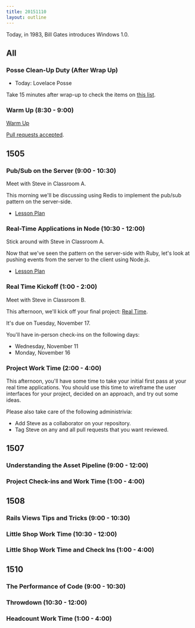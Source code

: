 ```yaml
---
title: 20151110
layout: outline
---
```


Today, in 1983, Bill Gates introduces Windows 1.0.

## All

### Posse Clean-Up Duty (After Wrap Up)

* Today: Lovelace Posse

Take 15 minutes after wrap-up to check the items on [this list](https://gist.github.com/rwarbelow/f5cfe4333402d043ef2e).

### Warm Up (8:30 - 9:00)

[Warm Up](https://thewarmup.herokuapp.com)

[Pull requests accepted](https://github.com/mikedao/the-warm-up).


## 1505

### Pub/Sub on the Server (9:00 - 10:30)

Meet with Steve in Classroom A.

This morning we'll be discussing using Redis to implement the pub/sub pattern on the server-side.

* [Lesson Plan](https://github.com/turingschool/lesson_plans/blob/master/ruby_04-apis_and_scalability/pubsub_on_the_server.markdown)

### Real-Time Applications in Node (10:30 - 12:00)

Stick around with Steve in Classroom A.

Now that we've seen the pattern on the server-side with Ruby, let's look at pushing events from the server to the client using Node.js.

* [Lesson Plan](https://github.com/turingschool/lesson_plans/blob/master/ruby_04-apis_and_scalability/real_time_applications_with_node.markdown)

### Real Time Kickoff (1:00 - 2:00)

Meet with Steve in Classroom B.

This afternoon, we'll kick off your final project: [Real Time][rt].

[rt]: https://github.com/turingschool/curriculum/blob/master/source/projects/real_time.markdown

It's due on Tuesday, November 17.

You'll have in-person check-ins on the following days:

- Wednesday, November 11
- Monday, November 16

### Project Work Time (2:00 - 4:00)

This afternoon, you'll have some time to take your initial first pass at your real time applications. You should use this time to wireframe the user interfaces for your project, decided on an approach, and try out some ideas.

Please also take care of the following administrivia:

- Add Steve as a collaborator on your repository.
- Tag Steve on any and all pull requests that you want reviewed.


## 1507

### Understanding the Asset Pipeline (9:00 - 12:00)

### Project Check-ins and Work Time (1:00 - 4:00)


## 1508

### Rails Views Tips and Tricks (9:00 - 10:30)

### Little Shop Work Time (10:30 - 12:00)

### Little Shop Work Time and Check Ins (1:00 - 4:00)


## 1510

### The Performance of Code (9:00 - 10:30)

### Throwdown (10:30 - 12:00)

### Headcount Work Time (1:00 - 4:00)
